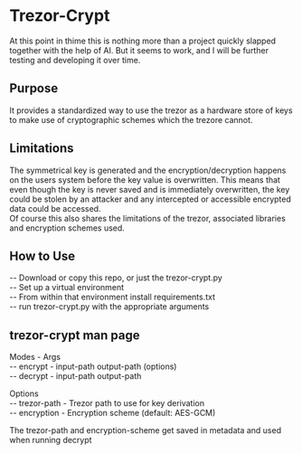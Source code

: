# Trezor-Crypt  
  
At this point in thime this is nothing more than a project quickly slapped together with the help of AI. But it seems to work, and I will be further testing and developing it over time.  

## Purpose  
  
It provides a standardized way to use the trezor as a hardware store of keys to make use of cryptographic schemes which the trezore cannot.  
  
## Limitations  
  
The symmetrical key is generated and the encryption/decryption happens on the users system before the key value is overwritten. This means that even though the key is never saved and is immediately overwritten, the key could be stolen by an attacker and any intercepted or accessible encrypted data could be accessed.  
Of course this also shares the limitations of the trezor, associated libraries and encryption schemes used.  
  
## How to Use  
  
-- Download or copy this repo, or just the trezor-crypt.py  
-- Set up a virtual environment  
-- From within that environment install requirements.txt  
-- run trezor-crypt.py with the appropriate arguments  
  
## trezor-crypt man page  
  
Modes    -    Args  
-- encrypt - input-path output-path (options)  
-- decrypt - input-path output-path  
  
Options  
-- trezor-path - Trezor path to use for key derivation  
-- encryption - Encryption scheme (default: AES-GCM)  
  
The trezor-path and encryption-scheme get saved in metadata and used when running decrypt  
